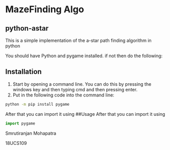 # MazeFinding Algo
## python-astar

This is a simple implementation of the a-star path finding algorithm in python

You should have Python and pygame installed.
if not then do the following:

## Installation

1. Start by opening a command line. You can do this by pressing the windows key and then typing cmd and then pressing enter.
2. Put in the following code into the command line:

```bash
python -m pip install pygame
```
After that you can import it using 
##Usage
After that you can import it using 
```python
import pygame 
```

Smrutiranjan Mohapatra

18UCS109
